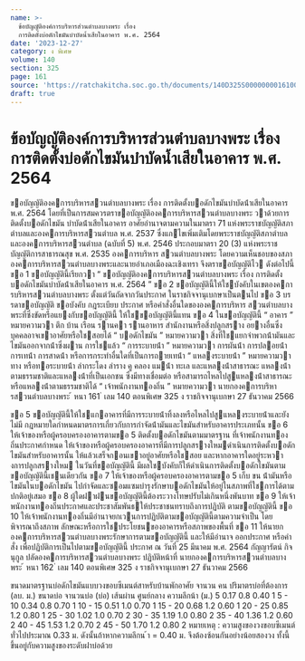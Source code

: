 ```yaml
---
name: >-
  ข้อบัญญัติองค์การบริหารส่วนตําบลบางพระ เรื่อง
  การติดตั้งบ่อดักไขมันบําบัดน้ำเสียในอาคาร พ.ศ. 2564
date: '2023-12-27'
category: ง พิเศษ
volume: 140
section: 325
page: 161
source: 'https://ratchakitcha.soc.go.th/documents/140D325S0000000016100.pdf'
draft: true
---
```


# ข้อบัญญัติองค์การบริหารส่วนตําบลบางพระ เรื่อง การติดตั้งบ่อดักไขมันบําบัดน้ำเสียในอาคาร พ.ศ. 2564

ขอบัญญัติองคการบริหารสวนตําบลบางพระ เรื่อง การติดตั้งบอดักไขมันบําบัดน้ําเสียในอาคาร พ.ศ. 2564 โดยที่เป็นการสมควรตราขอบัญญัติองคการบริหารสวนตําบลบางพระ วาด้วยการติดตั้งบอดักไขมัน บําบัดน้ําเสียในอาคาร อาศัยอํานาจตามความในมาตรา 71 แห่งพระราชบัญญัติสภาตําบลและองคการบริหารสวนตําบล พ.ศ. 2537 ซึ่งแกไขเพิ่มเติมโดยพระราชบัญญัติสภาตําบลและองคการบริหารสวนตําบล (ฉบับที่ 5) พ.ศ. 2546 ประกอบมาตรา 20 (3) แห่งพระราชบัญญัติการสาธารณสุข พ.ศ. 2535 องคการบริหาร สวนตําบลบางพระ โดยความเห็นชอบของสภาองคการบริหารสวนตําบลบางพระและนายอําเภอเมืองฉะเชิงเทรา จึงตราขอบัญญัติไว ดังต่อไปนี้ ขอ 1 ขอบัญญัตินี้เรียกวา “ ขอบัญญัติองคการบริหารสวนตําบลบางพระ เรื่อง การติดตั้ง บอดักไขมันบําบัดน้ําเสียในอาคาร พ.ศ. 2564 ” ขอ 2 ขอบัญญัตินี้ให้ใชบังคับในเขตองคการบริหารสวนตําบลบางพระ ตั้งแต่วันถัดจากวันประกาศ ในราชกิจจานุเบกษาเป็นตนไป ขอ 3 บรรดาขอบัญญัติ ขอบังคับ กฎระเบียบ ประกาศ หรือคําสั่งอื่นใดขององคการบริหาร สวนตําบลบางพระที่ซึ่งขัดหรือแยงกับขอบัญญัตินี้ ให้ใชขอบัญญัตินี้แทน ขอ 4 ในขอบัญญัตินี้ “ อาคาร ” หมายความวา ตึก บ้าน เรือน รานคา รานอาหาร สํานักงานหรือสิ่งปลูกสราง อยางอื่นซึ่งบุคคลอาจเขาอาศัยหรือใชสอยได้ “ บอดักไขมัน ” หมายความวา สิ่งที่ใชแยกจําพวกน้ํามันและไขมันออกจากน้ําซึ่งผาน การใชแล้ว “ การระบายน้ํา ” หมายความวา การผันน้ํา การปลอยน้ํา การเทน้ํา การสาดน้ํา หรือการกระทําอื่นใดที่เป็นการถายเทน้ํา “ แหลงระบายน้ํา ” หมายความวา ทาง หรือทอระบายน้ํา ลํากระโดง ลําราง คู คลอง แมน้ํา ทะเล และแหลงน้ําสาธารณะ แหลงน้ําตามธรรมชาติและแหลงน้ําที่เป็นเอกชน ซึ่งมีทางเชื่อมต่อ หรือสามารถไหลไปสูแหลงน้ําสาธารณะหรือแหลงน้ําตามธรรมชาติได้ “ เจ้าพนักงานทองถิ่น ” หมายความวา นายกองคการบริหารสวนตําบลบางพระ ้ หนา 161 ่ เลม 140 ตอนพิเศษ 325 ง ราชกิจจานุเบกษา 27 ธันวาคม 2566

ขอ 5 ขอบัญญัตินี้ให้ใชแกอาคารที่มีการระบายน้ําทิ้งลงหรือไหลไปสูแหลงระบายน้ําและยังไม่มี กฎหมายใดกําหนดมาตรการเกี่ยวกับการกําจัดน้ํามันและไขมันสําหรับอาคารประเภทนั้น ขอ 6 ให้เจ้าของหรือผู้ครอบครองอาคารตามขอ 5 ติดตั้งบอดักไขมันตามมาตรฐาน ที่เจ้าพนักงานทองถิ่นประกาศกําหนด ให้เจ้าของหรือผู้ครอบครองอาคารที่มีการปลูกสรางใหมดําเนินการติดตั้งบอดักไขมันสําหรับอาคารนั้น ให้แล้วเสร็จกอนเขาอยู่อาศัยหรือใชสอย และหากอาคารใดอยู่ระหวางการปลูกสรางใหม ในวันที่ขอบัญญัตินี้ มีผลใชบังคับก็ให้ดําเนินการติดตั้งบอดักไขมันตามขอบัญญัตินี้เชนเดียวกัน ขอ 7 ให้เจ้าของหรือผู้ครอบครองอาคารตามขอ 5 เก็บ ขน น้ํามันหรือไขมันในบอดักไขมัน ไปกําจัดและซอมแซมบํารุงรักษาบอดักไขมันให้อยู่ในสภาพที่ใชการได้ตามปกติอยู่เสมอ ขอ 8 ผู้ใดฝาฝนขอบัญญัตินี้ต้องระวางโทษปรับไม่เกินหนึ่งพันบาท ขอ 9 ให้เจ้าพนักงานทองถิ่นประกาศและประชาสัมพันธให้ประชาชนทราบถึงการปฏิบัติ ตามขอบัญญัตินี้ ขอ 10 ให้เจ้าพนักงานทองถิ่นมีอํานาจยกเวนการปฏิบัติตามขอบัญญัตินี้ตามความจําเป็น โดยพิจารณาถึงสภาพ ลักษณะหรือการใชประโยชนของอาคารหรือสภาพของพื้นที่ ขอ 11 ให้นายกองคการบริหารสวนตําบลบางพระรักษาการตามขอบัญญัตินี้ และให้มีอํานาจ ออกประกาศ หรือคําสั่ง เพื่อปฏิบัติการเป็นไปตามขอบัญญัตินี้ ประกาศ ณ วันที่ 25 มีนาคม พ.ศ. 2564 กัญญารัตน์ กิจนุกูล ปลัดองคการบริหารสวนตําบลบางพระ ปฏิบัติหน้าที่ นายกองคการบริหารสวนตําบลบางพระ ้ หนา 162 ่ เลม 140 ตอนพิเศษ 325 ง ราชกิจจานุเบกษา 27 ธันวาคม 2566





ขนาดมาตรฐานบ่อดักไขมันแบบวงขอบซีเมนต์สาหรับบ้านพักอาศัย จานวน คน ปริมาตรบ่อที่ต้องการ (ลบ. ม.) ขนาดบ่อ จานวนบ่อ (บ่อ) เส้นผ่าน ศูนย์กลาง ความลึกน้า (ม.) 5 0.17 0.8 0.40 1 5 - 10 0.34 0.8 0.70 1 10 - 15 0.51 1.0 0.70 1 15 - 20 0.68 1.2 0.60 1 20 - 25 0.85 1.2 0.80 1 25 - 30 1.02 1.0 0.70 2 30 - 35 1.19 1.0 0.80 2 35 - 40 1.36 1.2 0.60 2 40 - 45 1.53 1.2 0.70 2 45 - 50 1.70 1.2 0.80 2 หมายเหตุ : ความสูงของวงขอบซีเมนต์ทั่วไปประมาณ 0.33 ม. ดังนั้นถ้าหากความลึกน ้า = 0.40 ม. จึงต้องซ้อนกันอย่างน้อยสองวง ทั้งนี้ขึ้นอยู่กับความสูงของระดับฝาบ่อด้วย









